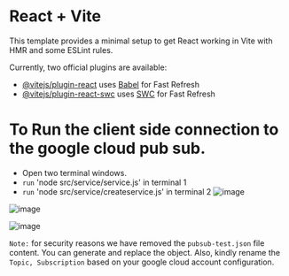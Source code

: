 # React + Vite

This template provides a minimal setup to get React working in Vite with HMR and some ESLint rules.

Currently, two official plugins are available:

- [@vitejs/plugin-react](https://github.com/vitejs/vite-plugin-react/blob/main/packages/plugin-react/README.md) uses [Babel](https://babeljs.io/) for Fast Refresh
- [@vitejs/plugin-react-swc](https://github.com/vitejs/vite-plugin-react-swc) uses [SWC](https://swc.rs/) for Fast Refresh

# To Run the client side connection to the google cloud pub sub.
- Open two terminal windows.
- `run` 'node src/service/service.js' in terminal 1
- `run`  'node src/service/createservice.js' in terminal 2
![image](https://github.com/NarayanasamyP/pub-sub/assets/34939696/5413654f-85a4-416f-b231-7a887606677f)


![image](https://github.com/NarayanasamyP/pub-sub/assets/34939696/b356652e-80f2-416b-ad4b-c087f49fd78f)

![image](https://github.com/NarayanasamyP/pub-sub/assets/34939696/cc138464-9075-493a-a59f-95f974b3316a)

`Note:` for security reasons we have removed the `pubsub-test.json` file content. You can generate and replace the object. Also, kindly rename the `Topic, Subscription` based on your google cloud account configuration.
